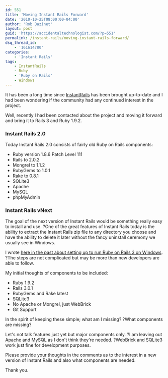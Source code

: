 ```yaml
---
id: 551
title: 'Moving Instant Rails Forward'
date: '2010-10-25T08:00:00-04:00'
author: 'Rob Bazinet'
layout: post
guid: 'https://accidentaltechnologist.com/?p=551'
permalink: /instant-rails/moving-instant-rails-forward/
dsq_thread_id:
    - '161614780'
categories:
    - 'Instant Rails'
tags:
    - InstantRails
    - Ruby
    - 'Ruby on Rails'
    - Windows
---
```


It has been a long time since [InstantRails](https://rubyforge.org/projects/instantrails/) has been brought up-to-date and I had been wondering if the community had any continued interest in the project.

Well, recently I had been contacted about the project and moving it forward and bring it to Rails 3 and Ruby 1.9.2.

### Instant Rails 2.0

Today Instant Rails 2.0 consists of fairly old Ruby on Rails components:

- Ruby version 1.8.6 Patch Level 111
- Rails to 2.0.2
- Mongrel to 1.1.2
- RubyGems to 1.0.1
- Rake to 0.8.1
- SQLite3
- Apache
- MySQL
- phpMyAdmin

### Instant Rails vNext

The goal of the next version of Instant Rails would be something really easy to install and use. ?One of the great features of Instant Rails today is the ability to extract the Instant Rails zip file to any directory you choose and have the ability to delete it later without the fancy uninstall ceremony we usually see in Windows.

I wrote [here in the past about setting up to run Ruby on Rails 3 on Windows](/ruby-on-rails/running-rails-3-on-windows/). ?The steps are not complicated but may be more than new developers are able to follow.

My initial thoughts of components to be included:

- Ruby 1.9.2
- Rails 3.0.1
- RubyGems and Rake latest
- SQLite3
- No Apache or Mongrel, just WebBrick
- Git Support

In the spirit of keeping these simple; what am I missing? ?What components are missing?

Let's not talk features just yet but major components only. ?I am leaving out Apache and MySQL as I don't think they're needed. ?WebBrick and SQLite3 work just fine for development purposes.

Please provide your thoughts in the comments as to the interest in a new version of Instant Rails and also what components are needed.

Thank you.